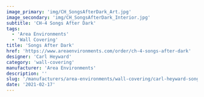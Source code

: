 ```yaml
---
image_primary: 'img/CH_SongsAfterDark_Art.jpg'
image_secondary: 'img/CH_SongsAfterDark_Interior.jpg'
subtitle: 'CH-4 Songs After Dark'
tags:
  - 'Area Environments'
  - 'Wall Covering'
title: 'Songs After Dark'
href: 'https://www.areaenvironments.com/order/ch-4-songs-after-dark'
designer: 'Carl Heyward'
category: 'wall-covering'
manufacturer: 'Area Environments'
description: ''
slug: '/manufacturers/area-environments/wall-covering/carl-heyward-songs-after-dark'
date: '2021-02-17'
---
```

